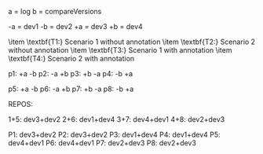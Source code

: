 a = log
b = compareVersions

-a = dev1
-b = dev2
+a = dev3
+b = dev4

  \item \textbf{T1:} Scenario 1 without annotation
  \item \textbf{T2:} Scenario 2 without annotation
  \item \textbf{T3:} Scenario 1 with annotation
  \item \textbf{T4:} Scenario 2 with annotation

p1: +a -b
p2: -a +b
p3: +b -a
p4: -b +a

p5: +a -b
p6: -a +b
p7: +b -a
p8: -b +a

REPOS:

1+5: dev3+dev2
2+6: dev1+dev4
3+7: dev4+dev1
4+8: dev2+dev3


P1: dev3+dev2
P2: dev3+dev2
P3: dev1+dev4
P4: dev1+dev4
P5: dev4+dev1
P6: dev4+dev1
P7: dev2+dev3
P8: dev2+dev3